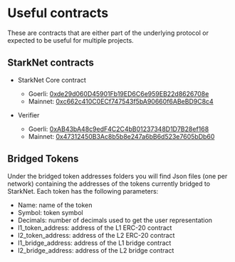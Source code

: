 # Useful contracts

These are contracts that are either part of the underlying protocol or
expected to be useful for multiple projects.


## StarkNet contracts

* StarkNet Core contract
    * Goerli: [0xde29d060D45901Fb19ED6C6e959EB22d8626708e](https://goerli.etherscan.io/address/0xde29d060D45901Fb19ED6C6e959EB22d8626708e)
    * Mainnet: [0xc662c410C0ECf747543f5bA90660f6ABeBD9C8c4](https://etherscan.io/address/0xc662c410C0ECf747543f5bA90660f6ABeBD9C8c4)

* Verifier
    * Goerli: [0xAB43bA48c9edF4C2C4bB01237348D1D7B28ef168](https://goerli.etherscan.io/address/0xAB43bA48c9edF4C2C4bB01237348D1D7B28ef168)
    * Mainnet: [0x47312450B3Ac8b5b8e247a6bB6d523e7605bDb60](https://etherscan.io/address/0x47312450B3Ac8b5b8e247a6bB6d523e7605bDb60)

## Bridged Tokens

Under the bridged token addresses folders you will find Json files (one per network) containing the
addresses of the tokens currently bridged to StarkNet. Each token has the following parameters:

* Name: name of the token
* Symbol: token symbol
* Decimals: number of decimals used to get the user representation
* l1_token_address: address of the L1 ERC-20 contract
* l2_token_address: address of the L2 ERC-20 contract
* l1_bridge_address: address of the L1 bridge contract
* l2_bridge_address: address of the L2 bridge contract
